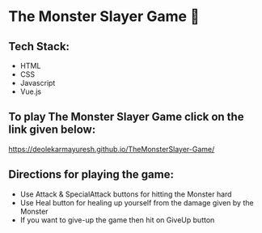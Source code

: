 # The Monster Slayer Game 👾

## Tech Stack:
- HTML
- CSS
- Javascript
- Vue.js

## To play The Monster Slayer Game click on the link given below:

https://deolekarmayuresh.github.io/TheMonsterSlayer-Game/

## Directions for playing the game:
- Use Attack & SpecialAttack buttons for hitting the Monster hard
- Use Heal button for healing up yourself from the damage given by the Monster
- If you want to give-up the game then hit on GiveUp button
